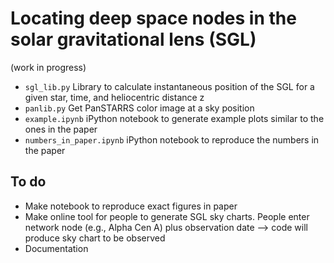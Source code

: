 # Locating deep space nodes in the solar gravitational lens (SGL)

(work in progress)

- `sgl_lib.py` Library to calculate instantaneous position of the SGL for a given star, time, and heliocentric distance z
- `panlib.py` Get PanSTARRS color image at a sky position
- `example.ipynb` iPython notebook to generate example plots similar to the ones in the paper
- `numbers_in_paper.ipynb` iPython notebook to reproduce the numbers in the paper

## To do
- Make notebook to reproduce exact figures in paper
- Make online tool for people to generate SGL sky charts. People enter network node (e.g., Alpha Cen A) plus observation date --> code will produce sky chart to be observed
- Documentation

